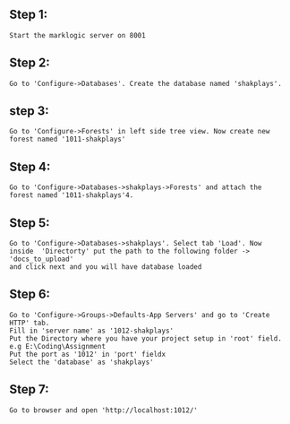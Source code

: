 ## Step 1:
	Start the marklogic server on 8001
	
## Step 2:
	Go to 'Configure->Databases'. Create the database named 'shakplays'.
	
## step 3:
	Go to 'Configure->Forests' in left side tree view. Now create new
	forest named '1011-shakplays'
	
## Step 4:
	Go to 'Configure->Databases->shakplays->Forests' and attach the 
	forest named '1011-shakplays'4.
	
## Step 5:
	Go to 'Configure->Databases->shakplays'. Select tab 'Load'. Now
	inside  'Directorty' put the path to the following folder -> 'docs_to_upload'
	and click next and you will have database loaded

## Step 6:
	Go to 'Configure->Groups->Defaults-App Servers' and go to 'Create HTTP' tab.
	Fill in 'server name' as '1012-shakplays'
	Put the Directory where you have your project setup in 'root' field. e.g E:\Coding\Assignment
	Put the port as '1012' in 'port' fieldx
	Select the 'database' as 'shakplays'

## Step 7:
	Go to browser and open 'http://localhost:1012/'
	